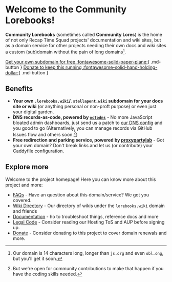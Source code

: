 <!-- markdownlint-disable MD013 -->
# Welcome to the Community Lorebooks!

**Community Lorebooks** (sometimes called **Community Lores**) is the home of not only
Recap Time Squad projects' documentation and wiki sites, but as a domain service for other projects
needing their own docs and wiki sites a custom (sub)domain without the pain of long domains[^1].

[Get your own subdomain for free :fontawesome-solid-paper-plane:](./docs/getting-started.md){ .md-button }
[Donate to keep this running :fontawesome-solid-hand-holding-dollar:](./donate.md){ .md-button }

## Benefits

* **Your own `.lorebooks.wiki`/`.stellapent.wiki` subdomain for your docs site or wiki** (or anything personal or non-proft purpose)
or even just your digital garden.
* **DNS records-as-code, powered by [`octodns`](https://github.com/octodns/octodns)** - No more JavaScript bloated admin dashboards, just send us a patch to [our DNS config] and you good to go (Alternatively, you can manage records via GitHub Issues flow and others soon.[^2])
* **Free redirection and parking service, powered by [proxypartylab]** - Got your own domain? Don't break links and let us
(or contribute) your Caddyfile configuration.

[our DNS config]: https://github.com/recaptime-dev/infraops/blob/main/dns/lorebooks.wiki.yaml
[proxypartylab]: https://proxyparty.lorebooks.wiki

## Explore more

Welcome to the project homepage! Here you can know more about this project and more:

* [FAQs](./faqs.md) - Have an question about this domain/service? We got you covered.
* [Wiki Directory](./directory.md) - Our directory of wikis under the `lorebooks.wiki` domain and friends
* [Documentation](./docs/index.md) - ho to troubleshoot things, reference docs and more
* [Legal Code](./legal/index.md) - Consider reading our Hosting ToS and AUP before signing up.
* [Donate](./donate.md) - Consider donating to this project to cover domain renewals and more.

[^1]: Our domain is 14 characters long, longer than `js.org` and even `obl.ong`, but you'll get it soon.
[^2]: But we're open for community contributions to make that happen if you have the coding skills needed.
